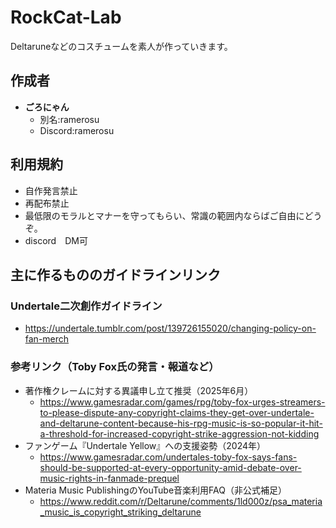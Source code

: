 # RockCat-Lab
Deltaruneなどのコスチュームを素人が作っていきます。
## 作成者
- **ごろにゃん**
  - 別名:ramerosu
  - Discord:ramerosu

## 利用規約
- 自作発言禁止
- 再配布禁止
- 最低限のモラルとマナーを守ってもらい、常識の範囲内ならばご自由にどうぞ。
- discord　DM可

## 主に作るもののガイドラインリンク
### Undertale二次創作ガイドライン
- https://undertale.tumblr.com/post/139726155020/changing-policy-on-fan-merch
### 参考リンク（Toby Fox氏の発言・報道など）
- 著作権クレームに対する異議申し立て推奨（2025年6月）	
  - https://www.gamesradar.com/games/rpg/toby-fox-urges-streamers-to-please-dispute-any-copyright-claims-they-get-over-undertale-and-deltarune-content-because-his-rpg-music-is-so-popular-it-hit-a-threshold-for-increased-copyright-strike-aggression-not-kidding
- ファンゲーム『Undertale Yellow』への支援姿勢（2024年）	
  - https://www.gamesradar.com/undertales-toby-fox-says-fans-should-be-supported-at-every-opportunity-amid-debate-over-music-rights-in-fanmade-prequel
- Materia Music PublishingのYouTube音楽利用FAQ（非公式補足）	
  - https://www.reddit.com/r/Deltarune/comments/1ld000z/psa_materia_music_is_copyright_striking_deltarune
